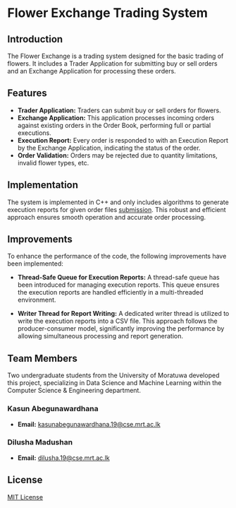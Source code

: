 # Flower Exchange Trading System

## Introduction
The Flower Exchange is a trading system designed for the basic trading of flowers. It includes a Trader Application for submitting buy or sell orders and an Exchange Application for processing these orders.

## Features
- **Trader Application:** Traders can submit buy or sell orders for flowers.
- **Exchange Application:** This application processes incoming orders against existing orders in the Order Book, performing full or partial executions.
- **Execution Report:** Every order is responded to with an Execution Report by the Exchange Application, indicating the status of the order.
- **Order Validation:** Orders may be rejected due to quantity limitations, invalid flower types, etc.

## Implementation
The system is implemented in C++ and only includes algorithms to generate execution reports for given order files [submission](https://github.com/KasunAb/Flower-Exchange-System/blob/main/submission.cpp). This robust and efficient approach ensures smooth operation and accurate order processing.

## Improvements
To enhance the performance of the code, the following improvements have been implemented:

- **Thread-Safe Queue for Execution Reports:** A thread-safe queue has been introduced for managing execution reports. This queue ensures the execution reports are handled efficiently in a multi-threaded environment.

- **Writer Thread for Report Writing:** A dedicated writer thread is utilized to write the execution reports into a CSV file. This approach follows the producer-consumer model, significantly improving the performance by allowing simultaneous processing and report generation.


## Team Members
Two undergraduate students from the University of Moratuwa developed this project, specializing in Data Science and Machine Learning within the Computer Science & Engineering department.

### Kasun Abegunawardhana
- **Email:** [kasunabegunawardhana.19@cse.mrt.ac.lk]([mailto:kasunabegunawardhana.19@cse.mrt.ac.lk](https://github.com/KasunAb))

### Dilusha Madushan
- **Email:** [dilusha.19@cse.mrt.ac.lk]([mailto:dilusha.19@cse.mrt.ac.lk](https://github.com/Dilusha-Madushan)https://github.com/Dilusha-Madushan)

## License
[MIT License](LICENSE)
